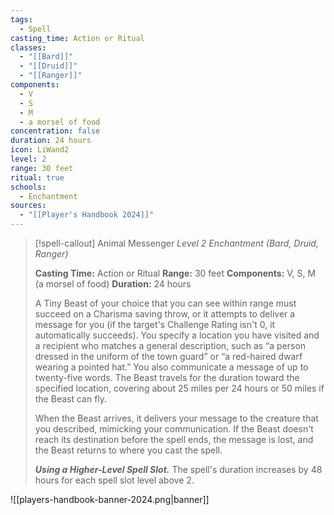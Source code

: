 ```yaml
---
tags:
  - Spell
casting_time: Action or Ritual
classes:
  - "[[Bard]]"
  - "[[Druid]]"
  - "[[Ranger]]"
components:
  - V
  - S
  - M
  - a morsel of food
concentration: false
duration: 24 hours
icon: LiWand2
level: 2
range: 30 feet
ritual: true
schools:
  - Enchantment
sources: 
  - "[[Player's Handbook 2024]]"
---
```

>[!spell-callout] Animal Messenger
>_Level 2 Enchantment (Bard, Druid, Ranger)_
>
>**Casting Time:** Action or Ritual
>**Range:** 30 feet
>**Components:** V, S, M (a morsel of food)
>**Duration:** 24 hours
>
>A Tiny Beast of your choice that you can see within range must succeed on a Charisma saving throw, or it attempts to deliver a message for you (if the target's Challenge Rating isn't 0, it automatically succeeds). You specify a location you have visited and a recipient who matches a general description, such as “a person dressed in the uniform of the town guard” or “a red-haired dwarf wearing a pointed hat.” You also communicate a message of up to twenty-five words. The Beast travels for the duration toward the specified location, covering about 25 miles per 24 hours or 50 miles if the Beast can fly.
>
>When the Beast arrives, it delivers your message to the creature that you described, mimicking your communication. If the Beast doesn't reach its destination before the spell ends, the message is lost, and the Beast returns to where you cast the spell.
>
>**_Using a Higher-Level Spell Slot._** The spell's duration increases by 48 hours for each spell slot level above 2.


![[players-handbook-banner-2024.png|banner]]